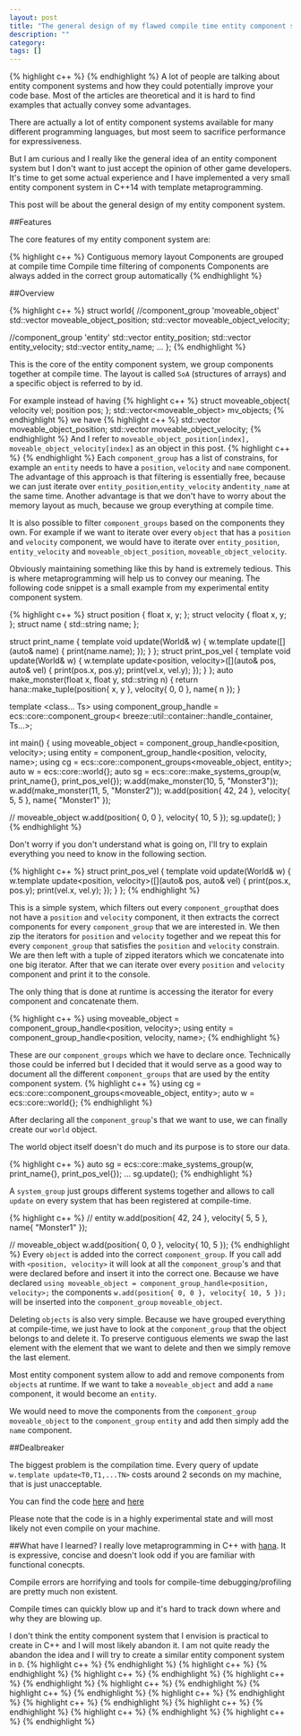 ```yaml
---
layout: post
title: "The general design of my flawed compile time entity component system in C++14"
description: ""
category: 
tags: []
---
```

{% highlight c++ %}
{% endhighlight %}
A lot of people are talking about entity component systems and how they could potentially improve your code base. Most of the articles are theoretical and it is hard to find examples that actually convey some advantages. 

There are actually a lot of entity component systems available for many different programming languages, but most seem to sacrifice performance for expressiveness. 

But I am curious and I really like the general idea of an entity component system but I don't want to just accept the opinion of other game developers. It's time to get some actual experience and I have implemented a very small entity component system in C++14 with template metaprogramming.

This post will be about the general design of my entity component system.

##Features

The core features of my entity component system are:

{% highlight c++ %}
Contiguous memory layout
Components are grouped at compile time
Compile time filtering of components
Components are always added in the correct group automatically
{% endhighlight %}

##Overview


{% highlight c++ %}
struct world{
  //component_group 'moveable_object'
  std::vector<position> moveable_object_position;
  std::vector<velocity> moveable_object_velocity;

  //component_group 'entity'
  std::vector<position> entity_position;
  std::vector<velocity> entity_velocity;
  std::vector<name> entity_name;
  ...
};
{% endhighlight %}

This is the core of the entity component system, we group components together at compile time. The layout is called `SoA` (structures of arrays) and a specific object is referred to by id.

For example instead of having 
{% highlight c++ %}
struct moveable_object{
  velocity vel;
  position pos;
};
std::vector<moveable_object> mv_objects;
{% endhighlight %}
we have
{% highlight c++ %}
std::vector<position> moveable_object_position;
std::vector<velocity> moveable_object_velocity;
{% endhighlight %}
And I refer to `moveable_object_position[index], moveable_object_velocity[index]` as an object in this post.
{% highlight c++ %}
{% endhighlight %}
Each `component_group` has a list of constrains, for example an `entity` needs to have a `position`, `velocity` and `name` component. The advantage of this approach is that filtering is essentially free, because we can just iterate over `entity_position`,`entity_velocity` and`entity_name` at the same time. Another advantage is that we don't have to worry about the memory layout as much, because we group everything at compile time.

It is also possible to filter `component_groups` based on the components they own. For example if we want to iterate over every `object` that has a `position` and `velocity` component, we would have to iterate over `entity_position`, `entity_velocity` and `moveable_object_position`, `moveable_object_velocity`.

Obviously maintaining something like this by hand is extremely tedious. This is where metaprogramming will help us to convey our meaning. The following code snippet is a small example from my experimental entity component system.

{% highlight c++ %}
struct position {
  float x, y;
};
struct velocity {
  float x, y;
};
struct name {
  std::string name;
};

struct print_name {
  template <class World> void update(World& w) {
    w.template update<name>([](auto& name) { print(name.name); });
  }
};
struct print_pos_vel {
  template <class World> void update(World& w) {
    w.template update<position, velocity>([](auto& pos, auto& vel) {
      print(pos.x, pos.y);
      print(vel.x, vel.y);
    });
  }
};
auto make_monster(float x, float y, std::string n) {
  return hana::make_tuple(position{ x, y }, velocity{ 0, 0 }, name{ n });
}

template <class... Ts>
using component_group_handle = ecs::core::component_group<
    breeze::util::container::handle_container, Ts...>;

int main() {
  using moveable_object = component_group_handle<position, velocity>;
  using entity = component_group_handle<position, velocity, name>;
  using cg = ecs::core::component_groups<moveable_object, entity>;
  auto w = ecs::core::world<cg>{};
  auto sg = ecs::core::make_systems_group(w, print_name{}, print_pos_vel{});
  w.add(make_monster(10, 5, "Monster3"));
  w.add(make_monster(11, 5, "Monster2"));
  w.add(position{ 42, 24 }, velocity{ 5, 5 }, name{ "Monster1" });

  // moveable_object
  w.add(position{ 0, 0 }, velocity{ 10, 5 });
  sg.update();
}
{% endhighlight %}

Don't worry if you don't understand what is going on, I'll try to explain everything you need to know in the following section.


{% highlight c++ %}
struct print_pos_vel {
  template <class World> void update(World& w) {
    w.template update<position, velocity>([](auto& pos, auto& vel) {
      print(pos.x, pos.y);
      print(vel.x, vel.y);
    });
  }
};
{% endhighlight %}

This is a simple system, which filters out every `component_group`that does not have a `position` and `velocity` component, it then extracts the correct components for every `component_group` that we are interested in. We then zip the iterators for `position` and `velocity` together and we repeat this for every `component_group` that satisfies the `position` and `velocity` constrain. We are then left with a tuple of zipped iterators which we
concatenate into one big iterator. After that we can iterate over every `position` and `velocity` component and print it to the console.

The only thing that is done at runtime is accessing the iterator for every component and concatenate them.

{% highlight c++ %}
using moveable_object = component_group_handle<position, velocity>;
using entity = component_group_handle<position, velocity, name>;
{% endhighlight %}

These are our `component_groups` which we have to declare once. Technically those could be inferred but I decided that it would serve as a good way to document all the different `component_groups` that are used by the entity component system.
{% highlight c++ %}
using cg = ecs::core::component_groups<moveable_object, entity>;
auto w = ecs::core::world<cg>{};
{% endhighlight %}

After declaring all the `component_group`'s that we want to use, we can finally create our `world` object.

The world object itself doesn't do much and its purpose is to store our data. 

{% highlight c++ %}
auto sg = ecs::core::make_systems_group(w, print_name{}, print_pos_vel{});
...
sg.update();
{% endhighlight %}

A `system_group` just groups different systems together and allows to call `update` on every system that has been registered at compile-time.

{% highlight c++ %}
// entity
w.add(position{ 42, 24 }, velocity{ 5, 5 }, name{ "Monster1" });

// moveable_object
w.add(position{ 0, 0 }, velocity{ 10, 5 });
{% endhighlight %}
Every `object` is added into the correct `component_group`. If you call add with `<position, velocity>` it will look at all the `component_group`'s and that were declared before and insert it into the correct one.
Because we have declared `using moveable_object = component_group_handle<position, velocity>;`  the components `w.add(position{ 0, 0 }, velocity{ 10, 5 });` will be inserted into the `component_group` `moveable_object`.

Deleting `objects` is also very simple. Because we have grouped everything at compile-time, we just have to look at the `component_group` that the object belongs to and delete it. To preserve contiguous elements we swap the last element with the element that we want to delete and then we simply remove the last element.

Most entity component system allow to add and remove components from `objects` at runtime. If we want to take a `moveable_object` and add a `name` component, it would become an `entity`.

We would need to move the components from the `component_group` `moveable_object` to the `component_group` `entity` and add then simply add the `name` component.


##Dealbreaker

The biggest problem is the compilation time. Every query of update `w.template update<T0,T1,...TN>` costs around 2 seconds on my machine, that is just unacceptable.

You can find the code [here](https://github.com/BreezeEngine/breeze/blob/master/src/ecs/core/core.hpp) and [here](https://github.com/BreezeEngine/breeze/blob/master/examples/ecs/main.cpp)

Please note that the code is in a highly experimental state and will most likely not even compile on your machine.

##What have I learned?
I really love metaprogramming in C++ with [hana](https://github.com/boostorg/hana). It is expressive, concise and doesn't look odd if you are familiar with functional conecpts.

Compile errors are horrifying and tools for compile-time debugging/profiling are pretty much non existent.

Compile times can quickly blow up and it's hard to track down where and why they are blowing up.

I don't think the entity component system that I envision is practical to create in C++ and I will most likely abandon it. I am not quite ready the abandon the idea and I will try to create a similar entity component system in `D`.
{% highlight c++ %}
{% endhighlight %}
{% highlight c++ %}
{% endhighlight %}
{% highlight c++ %}
{% endhighlight %}
{% highlight c++ %}
{% endhighlight %}
{% highlight c++ %}
{% endhighlight %}
{% highlight c++ %}
{% endhighlight %}
{% highlight c++ %}
{% endhighlight %}
{% highlight c++ %}
{% endhighlight %}
{% highlight c++ %}
{% endhighlight %}
{% highlight c++ %}
{% endhighlight %}
{% highlight c++ %}
{% endhighlight %}
